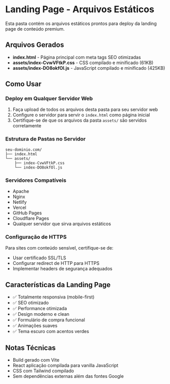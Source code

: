 # Landing Page - Arquivos Estáticos

Esta pasta contém os arquivos estáticos prontos para deploy da landing page de conteúdo premium.

## Arquivos Gerados

- **index.html** - Página principal com meta tags SEO otimizadas
- **assets/index-CvwVFtkP.css** - CSS compilado e minificado (61KB)
- **assets/index-DO8okfOl.js** - JavaScript compilado e minificado (425KB)

## Como Usar

### Deploy em Qualquer Servidor Web

1. Faça upload de todos os arquivos desta pasta para seu servidor web
2. Configure o servidor para servir o `index.html` como página inicial
3. Certifique-se de que os arquivos da pasta `assets/` são servidos corretamente

### Estrutura de Pastas no Servidor

```
seu-dominio.com/
├── index.html
└── assets/
    ├── index-CvwVFtkP.css
    └── index-DO8okfOl.js
```

### Servidores Compatíveis

- Apache
- Nginx
- Netlify
- Vercel
- GitHub Pages
- Cloudflare Pages
- Qualquer servidor que sirva arquivos estáticos

### Configuração de HTTPS

Para sites com conteúdo sensível, certifique-se de:
- Usar certificado SSL/TLS
- Configurar redirect de HTTP para HTTPS
- Implementar headers de segurança adequados

## Características da Landing Page

- ✅ Totalmente responsiva (mobile-first)
- ✅ SEO otimizado
- ✅ Performance otimizada
- ✅ Design moderno e clean
- ✅ Formulário de compra funcional
- ✅ Animações suaves
- ✅ Tema escuro com acentos verdes

## Notas Técnicas

- Build gerado com Vite
- React aplicação compilada para vanilla JavaScript
- CSS com Tailwind compilado
- Sem dependências externas além das fontes Google